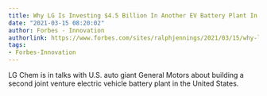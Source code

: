 ```yaml
---
title: Why LG Is Investing $4.5 Billion In Another EV Battery Plant In The U.S.
date: "2021-03-15 08:20:02"
author: Forbes - Innovation
authorlink: https://www.forbes.com/sites/ralphjennings/2021/03/15/why-lg-is-investing-45-billion-in-another-ev-battery-plant-in-the-us/
tags:
- Forbes-Innovation
---
```

LG Chem is in talks with U.S. auto giant General Motors about building a second joint venture electric vehicle battery plant in the United States.